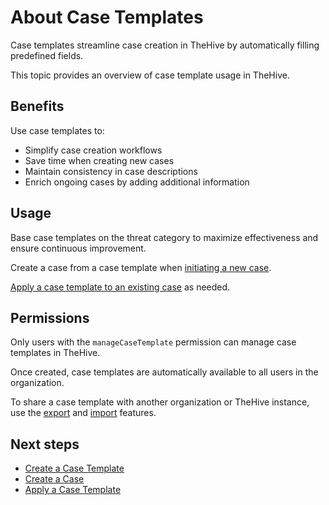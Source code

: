 # About Case Templates

Case templates streamline case creation in TheHive by automatically filling predefined fields.

This topic provides an overview of case template usage in TheHive.

## Benefits

Use case templates to:

* Simplify case creation workflows
* Save time when creating new cases
* Maintain consistency in case descriptions
* Enrich ongoing cases by adding additional information

## Usage

Base case templates on the threat category to maximize effectiveness and ensure continuous improvement.

Create a case from a case template when [initiating a new case](../../../../analyst-corner/cases/create-a-new-case.md).

[Apply a case template to an existing case](../../../../analyst-corner/cases/apply-a-case-template.md) as needed.

## Permissions

Only users with the `manageCaseTemplate` permission can manage case templates in TheHive.

Once created, case templates are automatically available to all users in the organization.

To share a case template with another organization or TheHive instance, use the [export](export-import-a-case-template.md#export-a-case-template) and [import](export-import-a-case-template.md#import-a-case-template) features.

<h2>Next steps</h2>

* [Create a Case Template](create-a-case-template.md)
* [Create a Case](../../../../analyst-corner/cases/create-a-new-case.md)
* [Apply a Case Template](../../../../analyst-corner/cases/apply-a-case-template.md)